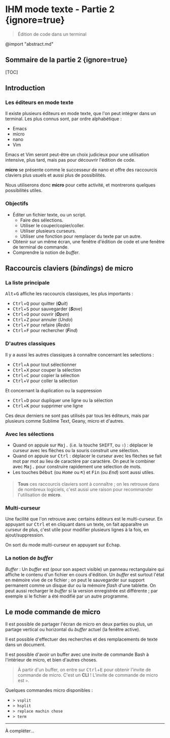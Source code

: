 # IHM mode texte - Partie 2 {ignore=true}
> Édition de code dans un terminal


@import "abstract.md"


## Sommaire de la partie 2 {ignore=true}

[TOC]

## Introduction

### Les éditeurs en mode texte

Il existe plusieurs éditeurs en mode texte, que l'on peut intégrer dans un terminal. Les plus connus sont, par ordre alphabétique :
 * Emacs
 * micro
 * nano
 * Vim

Emacs et Vim seront peut-être un choix judicieux pour une utilisation intensive, plus tard, mais pas pour découvrir l'édition de code.

**micro** se présente comme le successeur de nano et offre des raccourcis claviers plus usuels et aussi plus de possibilités.

Nous utiliserons donc **micro** pour cette activité, et montrerons quelques possibilités utiles.

### Objectifs
* Éditer un fichier texte, ou un script.
    * Faire des sélections.
    * Utiliser le couper/copier/coller.
    * Utiliser plusieurs curseurs.
    * Utiliser une fonction pour remplacer du texte par un autre.
* Obtenir sur un même écran, une fenêtre d'édition de code et une fenêtre de terminal de commande.
* Comprendre la notion de _buffer_.

## Raccourcis claviers (_bindings_) de **micro**

### La liste principale
<kbd>Alt</kbd>+<kbd>G</kbd> affiche les raccourcis classiques, les plus importants :
* <kbd>Ctrl</kbd>+<kbd>Q</kbd> pour quitter (_**Q**uit_)
* <kbd>Ctrl</kbd>+<kbd>S</kbd> pour sauvegarder (_**S**ave_)
* <kbd>Ctrl</kbd>+<kbd>O</kbd> pour ouvrir (_**O**pen_)
* <kbd>Ctrl</kbd>+<kbd>Z</kbd> pour annuler (_Undo_)
* <kbd>Ctrl</kbd>+<kbd>Y</kbd> pour refaire (_Redo_)
* <kbd>Ctrl</kbd>+<kbd>F</kbd> pour rechercher (_**F**ind_)

### D'autres classiques
Il y a aussi les autres classiques à connaître concernant les selections :
* <kbd>Ctrl</kbd>+<kbd>A</kbd> pour tout sélectionner
* <kbd>Ctrl</kbd>+<kbd>X</kbd> pour couper la sélection
* <kbd>Ctrl</kbd>+<kbd>C</kbd> pour copier la sélection
* <kbd>Ctrl</kbd>+<kbd>V</kbd> pour coller la sélection

Et concernant la duplication ou la suppression
* <kbd>Ctrl</kbd>+<kbd>D</kbd> pour dupliquer une ligne ou la sélection
* <kbd>Ctrl</kbd>+<kbd>K</kbd> pour supprimer une ligne

Ces deux derniers ne sont pas utilisés par tous les éditeurs, mais par plusieurs comme Sublime Text, Geany, micro et d'autres.

### Avec les sélections
* Quand on appuie sur <kbd>Maj.</kbd> (i.e. la touche <kbd>SHIFT</kbd>, ou <kbd>⇧</kbd>) : déplacer le curseur avec les flèches ou la souris construit une sélection.
* Quand on appuie sur <kbd>Ctrl</kbd> : déplacer le curseur avec les flèches se fait mot par mot au lieu de caractère par caractère. On peut le combiner avec <kbd>Maj.</kbd> pour construire rapidement une sélection de mots.
* Les touches <kbd>Début</kbd> (ou <kbd>_Home_</kbd> ou <kbd>🡬</kbd>) et <kbd>Fin</kbd> (ou <kbd>_End_</kbd>) sont aussi utiles.

> **Tous** ces raccourcis claviers sont à connaître ; on les retrouve dans de nombreux logiciels, c'est aussi une raison pour recommander l'utilisation de **micro**.

### Multi-curseur

Une facilité que l'on retrouve avec certains éditeurs est le multi-curseur. En appuyant sur <kbd>Ctrl</kbd> et en cliquant dans un texte, on fait apparaître un curseur de plus, c'est utile pour modifier plusieurs lignes à la fois, en ajout/suppression.

On sort du mode multi-curseur en appuyant sur <kbd>Échap</kbd>.

### La notion de _buffer_

_Buffer_
: Un _buffer_ est (pour son aspect visible) un panneau rectangulaire qui affiche le contenu d'un fichier en cours d'édition. Un _buffer_ est surtout l'état en mémoire vive de ce fichier ; on peut le sauvegarder sur support permanent comme un disque dur ou la mémoire _flash_ d'une tablette. On peut aussi recharger le _buffer_ si la version enregistrée est différente ; par exemple si le fichier a été modifié par un autre programme.

## Le mode commande de **micro**

Il est possible de partager l'écran de micro en deux parties ou plus, un partage vertical ou horizontal du _buffer_ actuel (la fenêtre active).

Il est possible d'effectuer des recherches et des remplacements de texte dans un document.

Il est possible d'avoir un buffer avec une invite de commande Bash à l'intérieur de micro, et bien d'autres choses.

> À partir d'un buffer, on entre sur <kbd>Ctrl</kbd>+<kbd>E</kbd> pour obtenir l'invite de commande de micro. C'est un **CLI** ! L'invite de commande de micro est `>`.

Quelques commandes micro disponibles :
* `> vsplit`
* `> hsplit`
* `> replace machin chose`
* `> term`


---

À compléter...
